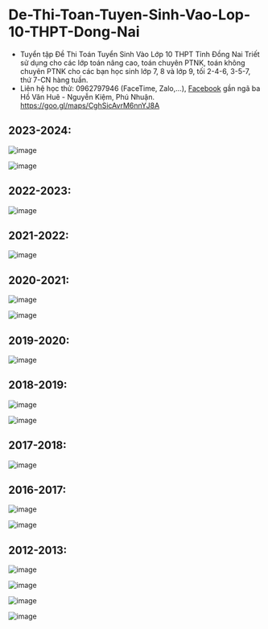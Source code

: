 # De-Thi-Toan-Tuyen-Sinh-Vao-Lop-10-THPT-Dong-Nai
* Tuyển tập Đề Thi Toán Tuyển Sinh Vào Lớp 10 THPT Tỉnh Đồng Nai Triết sử dụng cho các lớp toán nâng cao, toán chuyên PTNK, toán không chuyên PTNK cho các bạn học sinh lớp 7, 8 và lớp 9, tối 2-4-6, 3-5-7, thứ 7-CN hàng tuần.
* Liên hệ học thử: 0962797946 (FaceTime, Zalo,...), [Facebook](https://www.facebook.com/trietptm) gần ngã ba Hồ Văn Huê - Nguyễn Kiệm, Phú Nhuận.
https://goo.gl/maps/CghSicAvrM6nnYJ8A

## 2023-2024:
![image](https://github.com/trietptm/De-Thi-Toan-Tuyen-Sinh-Vao-Lop-10-THPT-Dong-Nai/assets/526959/967715c5-4131-4d12-8a8c-cdcfb4d84a13)

![image](https://github.com/trietptm/De-Thi-Toan-Tuyen-Sinh-Vao-Lop-10-THPT-Dong-Nai/assets/526959/0212115b-94e4-4cb1-9423-5d0f13b1313f)

## 2022-2023:
![image](https://github.com/trietptm/De-Thi-Toan-Tuyen-Sinh-Vao-Lop-10-THPT-Dong-Nai/assets/526959/0de1d4a3-6df0-48e5-85b1-198b22fa901b)

## 2021-2022:
![image](https://github.com/trietptm/De-Thi-Toan-Tuyen-Sinh-Vao-Lop-10-THPT-Dong-Nai/assets/526959/5923ac3f-09d6-48c8-b7f9-cfb9f7064515)

## 2020-2021:
![image](https://github.com/trietptm/De-Thi-Toan-Tuyen-Sinh-Vao-Lop-10-THPT-Dong-Nai/assets/526959/e93e84aa-b5ee-400d-b306-c805be1daf70)

![image](https://github.com/trietptm/De-Thi-Toan-Tuyen-Sinh-Vao-Lop-10-THPT-Dong-Nai/assets/526959/03c13faa-9a80-452b-a13b-4fd555defc62)

## 2019-2020:
![image](https://github.com/trietptm/De-Thi-Toan-Tuyen-Sinh-Vao-Lop-10-THPT-Dong-Nai/assets/526959/018fc6ba-3801-41b4-a23e-0ac804e56165)

## 2018-2019:
![image](https://github.com/trietptm/De-Thi-Toan-Tuyen-Sinh-Vao-Lop-10-THPT-Dong-Nai/assets/526959/123cc46d-dde4-44f1-a940-1faa6264fb4d)

![image](https://github.com/trietptm/De-Thi-Toan-Tuyen-Sinh-Vao-Lop-10-THPT-Dong-Nai/assets/526959/39d4d10f-a5af-4433-8467-d9dda4be202e)

## 2017-2018:
![image](https://github.com/trietptm/De-Thi-Toan-Tuyen-Sinh-Vao-Lop-10-THPT-Dong-Nai/assets/526959/da18a239-419b-4acd-8f48-875c460557b0)

## 2016-2017:
![image](https://github.com/trietptm/De-Thi-Toan-Tuyen-Sinh-Vao-Lop-10-THPT-Dong-Nai/assets/526959/53e98602-2694-4ea3-9df2-120bfd4deaa2)

![image](https://github.com/trietptm/De-Thi-Toan-Tuyen-Sinh-Vao-Lop-10-THPT-Dong-Nai/assets/526959/c65f7bbd-9c38-4c38-a239-ec82d4a4d473)

## 2012-2013:
![image](https://github.com/trietptm/De-Thi-Toan-Tuyen-Sinh-Vao-Lop-10-THPT-Dong-Nai/assets/526959/f972a8be-3477-46f8-8a7a-60e6c3f76999)

![image](https://github.com/trietptm/De-Thi-Toan-Tuyen-Sinh-Vao-Lop-10-THPT-Dong-Nai/assets/526959/caa5c7a7-8560-483c-a4ac-269348ea552c)

![image](https://github.com/trietptm/De-Thi-Toan-Tuyen-Sinh-Vao-Lop-10-THPT-Dong-Nai/assets/526959/f5681016-6a19-45b1-a22f-3fd376c80171)

![image](https://github.com/trietptm/De-Thi-Toan-Tuyen-Sinh-Vao-Lop-10-THPT-Dong-Nai/assets/526959/3531226d-97e8-4f4c-86d3-dee7c91ceeb8)
